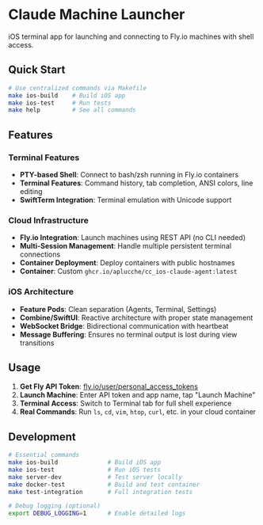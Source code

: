 # Claude Machine Launcher

iOS terminal app for launching and connecting to Fly.io machines with shell access.

## Quick Start

```bash
# Use centralized commands via Makefile
make ios-build    # Build iOS app
make ios-test     # Run tests
make help         # See all commands
```

## Features

### Terminal Features
- **PTY-based Shell**: Connect to bash/zsh running in Fly.io containers
- **Terminal Features**: Command history, tab completion, ANSI colors, line editing
- **SwiftTerm Integration**: Terminal emulation with Unicode support

### Cloud Infrastructure
- **Fly.io Integration**: Launch machines using REST API (no CLI needed)
- **Multi-Session Management**: Handle multiple persistent terminal connections
- **Container Deployment**: Deploy containers with public hostnames
- **Container**: Custom `ghcr.io/aplucche/cc_ios-claude-agent:latest`

### iOS Architecture  
- **Feature Pods**: Clean separation (Agents, Terminal, Settings)
- **Combine/SwiftUI**: Reactive architecture with proper state management
- **WebSocket Bridge**: Bidirectional communication with heartbeat
- **Message Buffering**: Ensures no terminal output is lost during view transitions

## Usage

1. **Get Fly API Token**: [fly.io/user/personal_access_tokens](https://fly.io/user/personal_access_tokens)
2. **Launch Machine**: Enter API token and app name, tap "Launch Machine"
3. **Terminal Access**: Switch to Terminal tab for full shell experience
4. **Real Commands**: Run `ls`, `cd`, `vim`, `htop`, `curl`, etc. in your cloud container

## Development

```bash
# Essential commands
make ios-build              # Build iOS app
make ios-test               # Run iOS tests  
make server-dev             # Test server locally
make docker-test            # Build and test container
make test-integration       # Full integration tests

# Debug logging (optional)
export DEBUG_LOGGING=1      # Enable detailed logs
```